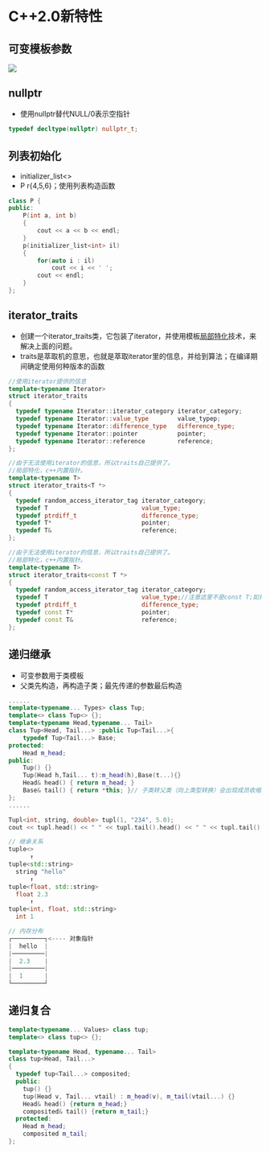 # C++2.0新特性

## 可变模板参数

![](C:\Users\我\Desktop\MyblogImg\C++\houjie\variadic_templates.png)

## nullptr

- 使用nullptr替代NULL/0表示空指针

~~~c++
typedef decltype(nullptr) nullptr_t;
~~~

## 列表初始化

- initializer_list<>
- P r{4,5,6}；使用列表构造函数

~~~c++
class P {
public:
    P(int a, int b)
    {
        cout << a << b << endl;
    }
    p(initializer_list<int> il)
    {
        for(auto i : il)
            cout << i << ' ';
        cout << endl;
    }
};
~~~

## iterator_traits

- 创建一个iterator_traits类，它包装了iterator，并使用模板[局部特化](https://www.cnblogs.com/xiaoshiwang/p/11751624.html)技术，来解决上面的问题。
- traits是萃取机的意思，也就是萃取iterator里的信息，并给到算法；在编译期间确定使用何种版本的函数

~~~c++
//使用iterator提供的信息
template<typename Iterator>
struct iterator_traits
{
  typedef typename Iterator::iterator_category iterator_category;
  typedef typename Iterator::value_type        value_typep;
  typedef typename Iterator::difference_type   difference_type;
  typedef typename Iterator::pointer           pointer;
  typedef typename Iterator::reference         reference;
};

//由于无法使用iterator的信息，所以traits自己提供了。
//局部特化，c++内置指针。
template<typename T>
struct iterator_traits<T *>
{
  typedef random_access_iterator_tag iterator_category;
  typedef T                          value_type;
  typedef ptrdiff_t                  difference_type;
  typedef T*                         pointer;
  typedef T&                         reference;
};

//由于无法使用iterator的信息，所以traits自己提供了。
//局部特化，c++内置指针。
template<typename T>
struct iterator_traits<const T *>
{
  typedef random_access_iterator_tag iterator_category;
  typedef T                          value_type;//注意这里不是const T;如果是const T，算法拿到这个类型，用这个类型定义变量后，却无法改变其值，那就没有作用了，所以是T。
  typedef ptrdiff_t                  difference_type;
  typedef const T*                   pointer;
  typedef const T&                   reference;
};
~~~

## 递归继承

- 可变参数用于类模板
- 父类先构造，再构造子类；最先传递的参数最后构造

~~~c++
......
template<typename... Types> class Tup;
template<> class Tup<> {};
template<typename Head,typename... Tail>
class Tup<Head, Tail...> :public Tup<Tail...>{
	typedef Tup<Tail...> Base;
protected:
	Head m_head;
public:
	Tup() {}
	Tup(Head h,Tail... t):m_head(h),Base(t...){}
	Head& head() { return m_head; }
	Base& tail() { return *this; }// 子类转父类（向上类型转换）会出现成员收缩。即类型转换为父类对象后，父类对象不再具备访问原有子类对象新成员的权力，而只能访问父类本身已有的成员。在这里返回对象的指针相当于指向了头部元素的下一个元素
};
......

Tupl<int, string, double> tupl(1, "234", 5.0);
cout << tupl.head() << " " << tupl.tail().head() << " " << tupl.tail().tail().head() << endl;

// 继承关系
tuple<>
      ↑
tuple<std::string>
  string "hello"
      ↑
tuple<float, std::string>
  float 2.3
      ↑
tuple<int, float, std::string>
  int 1

// 内存分布
┌─────────┐<---- 对象指针
|  hello  |
|─────────|
|  2.3    |
|─────────|
|  1      |
└─────────┘

~~~

## 递归复合

~~~c++
template<typename... Values> class tup;
template<> class tup<> {};

template<typename Head, typename... Tail>
class tup<Head, Tail...>
{
  typedef tup<Tail...> composited;
  public:
    tup() {}
    tup(Head v, Tail... vtail) : m_head(v), m_tail(vtail...) {}
    Head& head() {return m_head;}
    composited& tail() {return m_tail;}
  protected:
    Head m_head;
    composited m_tail;
};
~~~

